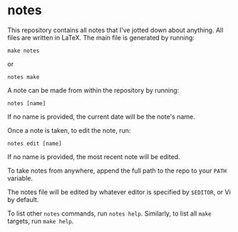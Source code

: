 # notes

This repository contains all notes that I've jotted down about anything. All
files are written in LaTeX. The main file is generated by running:
```
make notes
```
or
```
notes make
```

A note can be made from within the repository by running:
```
notes [name]
```
If no name is provided, the current date will be the note's name.

Once a note is taken, to edit the note, run:
```
notes edit [name]
```
If no name is provided, the most recent note will be edited.

To take notes from anywhere, append the full path to the repo to your `PATH`
variable.

The notes file will be edited by whatever editor is specified by `$EDITOR`, or
Vi by default.

To list other `notes` commands, run `notes help`. Similarly, to list all `make`
targets, run `make help`.
